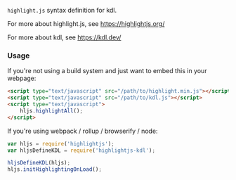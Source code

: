 `highlight.js` syntax definition for kdl.

For more about highlight.js, see https://highlightjs.org/

For more about kdl, see https://kdl.dev/

### Usage

If you're not using a build system and just want to embed this in your webpage:

```html
<script type="text/javascript" src="/path/to/highlight.min.js"></script>
<script type="text/javascript" src="/path/to/kdl.js"></script>
<script type="text/javascript">
    hljs.highlightAll();
</script>
```

If you're using webpack / rollup / browserify / node:

```javascript
var hljs = require('highlightjs');
var hljsDefineKDL = require('highlightjs-kdl');

hljsDefineKDL(hljs);
hljs.initHighlightingOnLoad();
```
